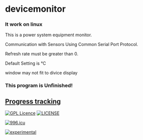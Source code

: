 # devicemonitor
### It work on linux
This is a power system equipment monitor.

Communication with Sensors Using Common Serial Port Protocol.

Refresh rate must be greater than 0.

Default Setting is ℃

window may not fit to divice display

### This program is Unfinished!
## [Progress tracking](https://github.com/misaka12543/devicemonitor/projects/1)

[![GPL Licence](https://badges.frapsoft.com/os/gpl/gpl.svg?v=103)](https://opensource.org/licenses/GPL-3.0/) 
[![LICENSE](https://img.shields.io/badge/license-Anti%20996-blue.svg)](https://github.com/996icu/996.ICU/blob/master/LICENSE)

[![996.icu](https://img.shields.io/badge/link-996.icu-red.svg)](https://996.icu)

[![experimental](http://badges.github.io/stability-badges/dist/experimental.svg)](http://github.com/badges/stability-badges)

